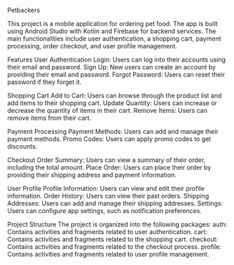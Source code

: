 Petbackers

This project is a mobile application for ordering pet food. The app is built using Android Studio with Kotlin and Firebase for backend services. The main functionalities include user authentication, a shopping cart, payment processing, order checkout, and user profile management.

Features
User Authentication
Login: Users can log into their accounts using their email and password.
Sign Up: New users can create an account by providing their email and password.
Forgot Password: Users can reset their password if they forget it.

Shopping Cart
Add to Cart: Users can browse through the product list and add items to their shopping cart.
Update Quantity: Users can increase or decrease the quantity of items in their cart.
Remove Items: Users can remove items from their cart.

Payment Processing
Payment Methods: Users can add and manage their payment methods.
Promo Codes: Users can apply promo codes to get discounts.

Checkout
Order Summary: Users can view a summary of their order, including the total amount.
Place Order: Users can place their order by providing their shipping address and payment information.

User Profile
Profile Information: Users can view and edit their profile information.
Order History: Users can view their past orders.
Shipping Addresses: Users can add and manage their shipping addresses.
Settings: Users can configure app settings, such as notification preferences.

Project Structure
The project is organized into the following packages:
auth: Contains activities and fragments related to user authentication.
cart: Contains activities and fragments related to the shopping cart.
checkout: Contains activities and fragments related to the checkout process.
profile: Contains activities and fragments related to user profile management.

